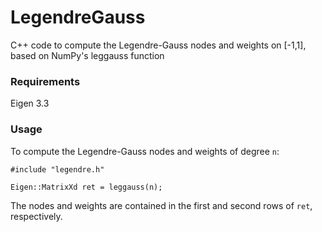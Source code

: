 # LegendreGauss
C++ code to compute the Legendre-Gauss nodes and weights on [-1,1], based on NumPy's leggauss function

### Requirements
Eigen 3.3

### Usage
To compute the Legendre-Gauss nodes and weights of degree `n`:

```
#include "legendre.h"

Eigen::MatrixXd ret = leggauss(n);
```

The nodes and weights are contained in the first and second rows of `ret`, respectively.

